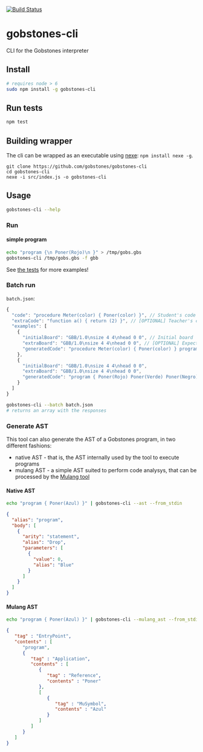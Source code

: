 [![Build Status](https://travis-ci.org/gobstones/gobstones-cli.svg?branch=master)](https://travis-ci.org/gobstones/gobstones-cli)

# gobstones-cli
CLI for the Gobstones interpreter

## Install

```bash
# requires node > 6
sudo npm install -g gobstones-cli
```

## Run tests

```bash
npm test
```

## Building wrapper

The cli can be wrapped as an executable using [nexe](https://github.com/jaredallard/nexe): `npm install nexe -g`.

```
git clone https://github.com/gobstones/gobstones-cli
cd gobstones-cli
nexe -i src/index.js -o gobstones-cli
```

## Usage

```bash
gobstones-cli --help
```

### Run

#### simple program

```bash
echo "program {\n Poner(Rojo)\n }" > /tmp/gobs.gbs
gobstones-cli /tmp/gobs.gbs -f gbb
```

See [the tests](test/run-spec.js) for more examples!

### Batch run

`batch.json`:

```js
{
  "code": "procedure Meter(color) { Poner(color) }", // Student's code
  "extraCode": "function a() { return (2) }", // [OPTIONAL] Teacher's code
  "examples": [
    {
      "initialBoard": "GBB/1.0\nsize 4 4\nhead 0 0", // Initial board
      "extraBoard": "GBB/1.0\nsize 4 4\nhead 0 0", // [OPTIONAL] Expected board
      "generatedCode": "procedure Meter(color) { Poner(color) } program { Meter(Azul) }" // [OPTIONAL] Code to be executed, overrides `code`
    },
    {
      "initialBoard": "GBB/1.0\nsize 4 4\nhead 0 0",
      "extraBoard": "GBB/1.0\nsize 4 4\nhead 0 0",
      "generatedCode": "program { Poner(Rojo) Poner(Verde) Poner(Negro) }"
    }
  ]
}
```

```bash
gobstones-cli --batch batch.json
# returns an array with the responses
```

### Generate AST

This tool can also generate the AST of a Gobstones program, in two different fashions:

 * native AST - that is, the AST internally used by the tool to execute programs
 * mulang AST - a simple AST suited to perform code analysys, that can be processed by the [Mulang tool](https://github.com/mumuki/mulang)

#### Native AST


```bash
echo "program { Poner(Azul) }" | gobstones-cli --ast --from_stdin
```

```json
{
  "alias": "program",
  "body": [
    {
      "arity": "statement",
      "alias": "Drop",
      "parameters": [
        {
          "value": 0,
          "alias": "Blue"
        }
      ]
    }
  ]
}
```

#### Mulang AST

```bash
echo "program { Poner(Azul) }" | gobstones-cli --mulang_ast --from_stdin | json_pp
```

```json
{
   "tag" : "EntryPoint",
   "contents" : [
      "program",
      {
         "tag" : "Application",
         "contents" : [
            {
               "tag" : "Reference",
               "contents" : "Poner"
            },
            [
               {
                  "tag" : "MuSymbol",
                  "contents" : "Azul"
               }
            ]
         ]
      }
   ]
}

```
